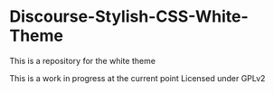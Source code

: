# Discourse-Stylish-CSS-White-Theme
This is a repository for the white theme

This is a work in progress at the current point
Licensed under GPLv2
